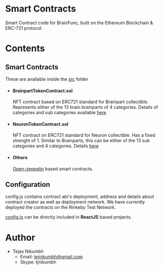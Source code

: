 # Smart Contracts
Smart Contract code for BrainFunc, built on the Ethereum Blockchain & ERC-721 protocol

# Contents

## Smart Contracts
These are available inside the [src](src) folder
- #### BrainpartTokenContract.sol


  NFT contract based on ERC721 standard for Brainpart collectible.
  Represents either of the 13 brain brainparts
  of 4 categories. Details of categories and sub categories available [here](https://github.com/brainfunc/web-app/blob/master/docs/gameplay.md)

- #### NeuronTokenContract.sol


  NFT contract on ERC721 standard for Neuron collectible. Has a fixed strenght of 1.
  Similar to Brainparts, this can be either of the 13 sub categories and 4 categories.
  Details [here](https://github.com/brainfunc/web-app/blob/master/docs/gameplay.md)

- #### Others


  [Open-zeppelin](https://github.com/OpenZeppelin/openzeppelin-solidity) based smart contracts.

## Configuration

config.js contains contract abi's deployment, address and details about contract creator as well as deployment network. We have currently deployed the contracts on the Rinkeby Test Network.

[config.js](config.js) can be directly included in **ReactJS** based projects.

# Author
- Tejas Nikumbh
  - Email: tejnikumbh@gmail.com
  - Skype: tjnikumbh
